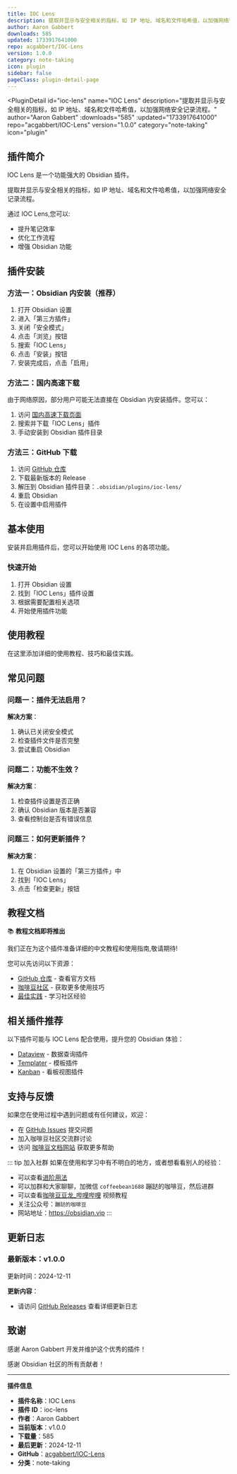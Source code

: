 ```yaml
---
title: IOC Lens
description: 提取并显示与安全相关的指标，如 IP 地址、域名和文件哈希值，以加强网络安全记录流程。
author: Aaron Gabbert
downloads: 585
updated: 1733917641000
repo: acgabbert/IOC-Lens
version: 1.0.0
category: note-taking
icon: plugin
sidebar: false
pageClass: plugin-detail-page
---
```


<PluginDetail
  id="ioc-lens"
  name="IOC Lens"
  description="提取并显示与安全相关的指标，如 IP 地址、域名和文件哈希值，以加强网络安全记录流程。"
  author="Aaron Gabbert"
  :downloads="585"
  :updated="1733917641000"
  repo="acgabbert/IOC-Lens"
  version="1.0.0"
  category="note-taking"
  icon="plugin"
>

<!-- AUTO_GENERATED_START -->
## 插件简介

IOC Lens 是一个功能强大的 Obsidian 插件。

提取并显示与安全相关的指标，如 IP 地址、域名和文件哈希值，以加强网络安全记录流程。

通过 IOC Lens,您可以:

- 提升笔记效率
- 优化工作流程
- 增强 Obsidian 功能

<!-- AUTO_GENERATED_END -->

<!-- AUTO_GENERATED_START -->
## 插件安装

### 方法一：Obsidian 内安装（推荐）

1. 打开 Obsidian 设置
2. 进入「第三方插件」
3. 关闭「安全模式」
4. 点击「浏览」按钮
5. 搜索「IOC Lens」
6. 点击「安装」按钮
7. 安装完成后，点击「启用」

### 方法二：国内高速下载

由于网络原因，部分用户可能无法直接在 Obsidian 内安装插件。您可以：

1. 访问 [国内高速下载页面](/zh/documentation/obsidian-plugins-download.html)
2. 搜索并下载「IOC Lens」插件
3. 手动安装到 Obsidian 插件目录

### 方法三：GitHub 下载

1. 访问 [GitHub 仓库](https://github.com/acgabbert/IOC-Lens)
2. 下载最新版本的 Release
3. 解压到 Obsidian 插件目录：`.obsidian/plugins/ioc-lens/`
4. 重启 Obsidian
5. 在设置中启用插件

## 基本使用

安装并启用插件后，您可以开始使用 IOC Lens 的各项功能。

### 快速开始

1. 打开 Obsidian 设置
2. 找到「IOC Lens」插件设置
3. 根据需要配置相关选项
4. 开始使用插件功能

<!-- AUTO_GENERATED_END -->

<!-- CUSTOM_CONTENT_START:tutorial -->
## 使用教程

在这里添加详细的使用教程、技巧和最佳实践。

<!-- CUSTOM_CONTENT_END:tutorial -->

<!-- SHARED_CONTENT_START -->
## 常见问题

### 问题一：插件无法启用？

**解决方案**：
1. 确认已关闭安全模式
2. 检查插件文件是否完整
3. 尝试重启 Obsidian

### 问题二：功能不生效？

**解决方案**：
1. 检查插件设置是否正确
2. 确认 Obsidian 版本是否兼容
3. 查看控制台是否有错误信息

### 问题三：如何更新插件？

**解决方案**：
1. 在 Obsidian 设置的「第三方插件」中
2. 找到「IOC Lens」
3. 点击「检查更新」按钮

## 教程文档

📚 **教程文档即将推出**

我们正在为这个插件准备详细的中文教程和使用指南,敬请期待!

您可以先访问以下资源：
- [GitHub 仓库](https://github.com/acgabbert/IOC-Lens) - 查看官方文档
- [咖啡豆社区](/zh/bases/) - 获取更多使用技巧
- [最佳实践](/zh/best-practices/) - 学习社区经验

## 相关插件推荐

以下插件可能与 IOC Lens 配合使用，提升您的 Obsidian 体验：

- [Dataview](/zh/plugins/dataview.html) - 数据查询插件
- [Templater](/zh/plugins/templater-obsidian.html) - 模板插件
- [Kanban](/zh/plugins/obsidian-kanban.html) - 看板视图插件

## 支持与反馈

如果您在使用过程中遇到问题或有任何建议，欢迎：

- 在 [GitHub Issues](https://github.com/acgabbert/IOC-Lens/issues) 提交问题
- 加入咖啡豆社区交流群讨论
- 访问 [咖啡豆文档网站](https://obsidian.vip) 获取更多帮助

::: tip 加入社群
如果在使用和学习中有不明白的地方，或者想看看别人的经验：
- 可以查看[进阶用法](/zh/advanced)
- 可以加群和大家聊聊，加微信 `coffeebean1688` 蹦跶的咖啡豆，然后进群
- 可以查看[咖啡豆豆龙_哔哩哔哩](https://space.bilibili.com/618777356) 视频教程
- 关注公众号：`蹦跶的咖啡豆`
- 网站地址：https://obsidian.vip
:::
<!-- SHARED_CONTENT_END -->

<!-- AUTO_GENERATED_START -->
## 更新日志

### 最新版本：v1.0.0

更新时间：2024-12-11

**更新内容**：
- 请访问 [GitHub Releases](https://github.com/acgabbert/IOC-Lens/releases) 查看详细更新日志

## 致谢

感谢 Aaron Gabbert 开发并维护这个优秀的插件！

感谢 Obsidian 社区的所有贡献者！

---

**插件信息**
- **插件名称**：IOC Lens
- **插件 ID**：ioc-lens
- **作者**：Aaron Gabbert
- **当前版本**：v1.0.0
- **下载量**：585
- **最后更新**：2024-12-11
- **GitHub**：[acgabbert/IOC-Lens](https://github.com/acgabbert/IOC-Lens)
- **分类**：note-taking
<!-- AUTO_GENERATED_END -->

</PluginDetail>

